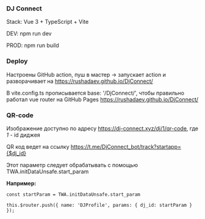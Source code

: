 ### DJ Connect

Stack: Vue 3 + TypeScript + Vite

DEV: npm run dev

PROD: npm run build

### Deploy

Настроены GitHub action, пуш в мастер -> запускает action и разворачивает на https://rushadaev.github.io/DjConnect/

В vite.config.ts прописывается base: '/DjConnect/', чтобы правильно работал vue router на GitHub Pages https://rushadaev.github.io/DjConnect/

### QR-code

Изображение доступно по адресу https://dj-connect.xyz/dj/1/qr-code, где *1* - id диджея

QR код ведет на ссылку https://t.me/DjConnect_bot/track?startapp={$dj_id}

Этот параметр следует обрабатывать с помощью TWA.initDataUnsafe.start_param

**Например:**
```
const startParam = TWA.initDataUnsafe.start_param

this.$router.push({ name: 'DJProfile', params: { dj_id: startParam } });
```

